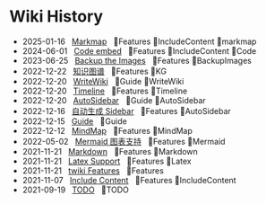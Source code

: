 # Wiki History

- 2025-01-16&nbsp;&nbsp; [Markmap](/0038_Features_IncludeContent_markmap)&nbsp;&nbsp; :bookmark:Features :bookmark:IncludeContent :bookmark:markmap
- 2024-06-01&nbsp;&nbsp; [Code embed](/0037_Features_IncludeContent_Code)&nbsp;&nbsp; :bookmark:Features :bookmark:IncludeContent :bookmark:Code
- 2023-06-25&nbsp;&nbsp; [Backup the Images](/0036_Features_BackupImages)&nbsp;&nbsp; :bookmark:Features :bookmark:BackupImages
- 2022-12-22&nbsp;&nbsp; [知识图谱](/0035_Features_KG)&nbsp;&nbsp; :bookmark:Features :bookmark:KG
- 2022-12-20&nbsp;&nbsp; [WriteWiki](/0027_Guide_WriteWiki)&nbsp;&nbsp; :bookmark:Guide :bookmark:WriteWiki
- 2022-12-20&nbsp;&nbsp; [Timeline](/0034_Features_Timeline)&nbsp;&nbsp; :bookmark:Features :bookmark:Timeline
- 2022-12-20&nbsp;&nbsp; [AutoSidebar](/0026_Guide_AutoSidebar)&nbsp;&nbsp; :bookmark:Guide :bookmark:AutoSidebar
- 2022-12-16&nbsp;&nbsp; [自动生成 Sidebar](/0024_Features_AutoSidebar)&nbsp;&nbsp; :bookmark:Features :bookmark:AutoSidebar
- 2022-12-15&nbsp;&nbsp; [Guide](/0023_Guide)&nbsp;&nbsp; :bookmark:Guide
- 2022-12-12&nbsp;&nbsp; [MindMap](/0022_Features_MindMap)&nbsp;&nbsp; :bookmark:Features :bookmark:MindMap
- 2022-05-02&nbsp;&nbsp; [Mermaid 图表支持](/0020_Features_Mermaid)&nbsp;&nbsp; :bookmark:Features :bookmark:Mermaid
- 2021-11-21&nbsp;&nbsp; [Markdown](/0017_Features_Markdown)&nbsp;&nbsp; :bookmark:Features :bookmark:Markdown
- 2021-11-21&nbsp;&nbsp; [Latex Support](/0018_Features_Latex)&nbsp;&nbsp; :bookmark:Features :bookmark:Latex
- 2021-11-21&nbsp;&nbsp; [twiki Features](/0016_Features)&nbsp;&nbsp; :bookmark:Features
- 2021-11-07&nbsp;&nbsp; [Include Content](/0013_Features_IncludeContent)&nbsp;&nbsp; :bookmark:Features :bookmark:IncludeContent
- 2021-09-19&nbsp;&nbsp; [TODO](/0004_TODO)&nbsp;&nbsp; :bookmark:TODO
